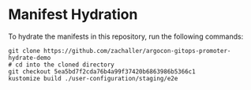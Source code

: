 # Manifest Hydration

To hydrate the manifests in this repository, run the following commands:

```shell
git clone https://github.com/zachaller/argocon-gitops-promoter-hydrate-demo
# cd into the cloned directory
git checkout 5ea5bd7f2cda76b4a99f37420b6863986b5366c1
kustomize build ./user-configuration/staging/e2e
```
